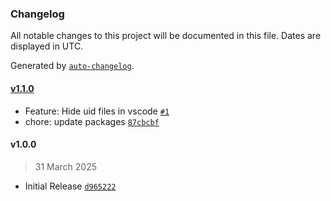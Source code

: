 ### Changelog

All notable changes to this project will be documented in this file. Dates are displayed in UTC.

Generated by [`auto-changelog`](https://github.com/CookPete/auto-changelog).

#### [v1.1.0](https://github.com/godotlauncher/launcher/compare/v1.0.0...v1.1.0)

- Feature: Hide uid files in vscode [`#1`](https://github.com/godotlauncher/launcher/pull/1)
- chore: update packages [`87cbcbf`](https://github.com/godotlauncher/launcher/commit/87cbcbf69d8cfb828499cf60f6f941d20a34bc51)

#### v1.0.0

> 31 March 2025

- Initial Release [`d965222`](https://github.com/godotlauncher/launcher/commit/d965222356663a106bdd08dda0b832681dcdfe41)
